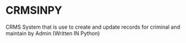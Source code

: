 # CRMSINPY
CRMS System that is use to create and update records for criminal and maintain by Admin (Written IN Python)
